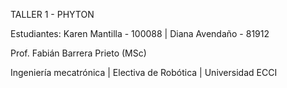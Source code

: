 TALLER 1 - PHYTON

Estudiantes: Karen Mantilla - 100088 | Diana Avendaño - 81912

Prof. Fabián Barrera Prieto (MSc) 

Ingeniería mecatrónica | Electiva de Robótica | Universidad ECCI
